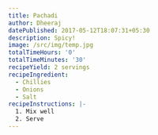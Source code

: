 ```yaml
---
title: Pachadi
author: Dheeraj
datePublished: 2017-05-12T18:07:31+05:30
description: Spicy!
image: /src/img/temp.jpg
totalTimeHours: '0'
totalTimeMinutes: '30'
recipeYield: 2 servings
recipeIngredient:
  - Chillies
  - Onions
  - Salt
recipeInstructions: |-
  1. Mix well
  2. Serve
---
```


